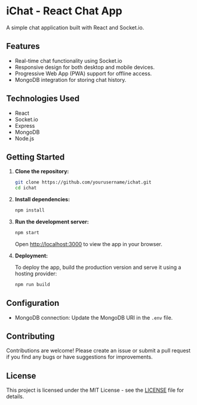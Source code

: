 # iChat - React Chat App

A simple chat application built with React and Socket.io.



## Features

- Real-time chat functionality using Socket.io
- Responsive design for both desktop and mobile devices.
- Progressive Web App (PWA) support for offline access.
- MongoDB integration for storing chat history.

## Technologies Used

- React
- Socket.io
- Express
- MongoDB
- Node.js

## Getting Started

1. **Clone the repository:**

    ```bash
    git clone https://github.com/yourusername/ichat.git
    cd ichat
    ```

2. **Install dependencies:**

    ```bash
    npm install
    ```

3. **Run the development server:**

    ```bash
    npm start
    ```

    Open [http://localhost:3000](http://localhost:3000) to view the app in your browser.

4. **Deployment:**

    To deploy the app, build the production version and serve it using a hosting provider:

    ```bash
    npm run build
    ```

## Configuration

- MongoDB connection: Update the MongoDB URI in the `.env` file.

## Contributing

Contributions are welcome! Please create an issue or submit a pull request if you find any bugs or have suggestions for improvements.

## License

This project is licensed under the MIT License - see the [LICENSE](LICENSE) file for details.
